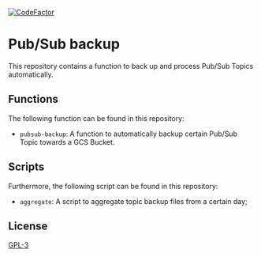 [![CodeFactor](https://www.codefactor.io/repository/github/vwt-digital/pubsub-backup/badge)](https://www.codefactor.io/repository/github/vwt-digital/pubsub-backup)

# Pub/Sub backup

This repository contains a function to back up and process Pub/Sub Topics automatically.

## Functions
The following function can be found in this repository:
- `pubsub-backup`: A function to automatically backup certain Pub/Sub Topic towards a GCS Bucket.

## Scripts
Furthermore, the following script can be found in this repository:
- `aggregate`: A script to aggregate topic backup files from a certain day;

## License
[GPL-3](https://www.gnu.org/licenses/gpl-3.0.en.html)
